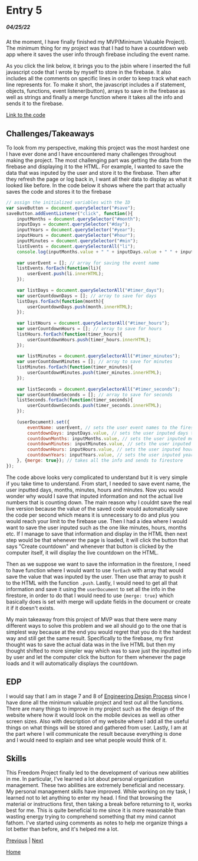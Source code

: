 # Entry 5
##### 04/25/22


At the moment, I have finally finished my MVP(Minimum Valuable Project). The minimum thing for my project was that I had to have a countdown web app where it saves the user info through firebase including the event name.

As you click the link below, it brings you to the jsbin where I inserted the full javascript code that I wrote by myself to store in the firebase. It also includes all the comments on specific lines in order to keep track what each line represents for. To make it short, the javascript includes a if statement, objects, functions, event listener(button), arrays to save in the firebase as well as strings and finally a merge function where it takes all the info and sends it to the firebase.

[Link to the code](https://jsbin.com/bebuqebeki/edit?js,output)

## **Challenges/Takeaways**

To look from my perspective, making this project was the most hardest one I have ever done and I have encountered many challenges throughout making the project. The most challenging part was getting the data from the firebase and displaying it to the HTML. For example, I wanted to save the data that was inputed by the user and store it to the firebase. Then after they refresh the page or log back in, I want all their data to display as what it looked like before. In the code below it shows where the part that actually saves the code and stores it to the firebase

```js
// assign the initialized variables with the ID
var saveButton = document.querySelector("#save");
saveButton.addEventListener("click", function(){
    inputMonths = document.querySelector("#month"); 
    inputDays = document.querySelector("#day");
    inputYears = document.querySelector("#year");
    inputHours = document.querySelector("#hour");
    inputMinutes = document.querySelector("#min");
    listEvents = document.querySelectorAll("li");
    console.log(inputMonths.value + " " + inputDays.value + " " + inputYears.value + " " + inputHours.value + " " + inputMinutes.value);
   
    var userEvent = []; // array for saving the event name
    listEvents.forEach(function(li){
        userEvent.push(li.innerHTML);
    });
    
    var listDays = document.querySelectorAll("#timer_days");
    var userCountdownDays = []; // array to save for days
    listDays.forEach(function(month){
        userCountdownDays.push(month.innerHTML);
    });
    
    var listHours = document.querySelectorAll("#timer_hours");
    var userCountdownHours = []; // array to save for hours
    listHours.forEach(function(timer_hours){
        userCountdownHours.push(timer_hours.innerHTML);
    });
    
    var listMinutes = document.querySelectorAll("#timer_minutes");
    var userCountdownMinutes = []; // array to save for minutes
    listMinutes.forEach(function(timer_minutes){
        userCountdownMinutes.push(timer_minutes.innerHTML);
    });
    
    var listSeconds = document.querySelectorAll("#timer_seconds");
    var userCountdownSeconds = []; // array to save for seconds
    listSeconds.forEach(function(timer_seconds){
        userCountdownSeconds.push(timer_seconds.innerHTML);
    });
    
    (userDocument).set({
        eventName: userEvent, // sets the user event names to the firestore
        countdownDays: inputDays.value, // sets the user inputed days to the firestore
        countdownMonths: inputMonths.value, // sets the user inputed months to the firestore
        countdownMinutes: inputMinutes.value, // sets the user inputed minutes to the firestore
        countdownHours: inputHours.value, // sets the user inputed hours to the firestore
        countdownYears: inputYears.value, // sets the user inputed years to the firestore
    }, {merge: true}); // takes all the info and sends to firestore
});
```

The code above looks very complicated to understand but it is very simple if you take time to understand. From start, I needed to save event name, the user inputted days, months, minutes, hours and minutes. Now you would wonder why would I save that inputed information and not the actual live numbers that is counting down. The main reason why I couldnt save the real live version because the value of the saved code would automatically save the code per second which means it is unnecessary to do and plus you would reach your limit to the firebase use. Then I had a idea where I would want to save the user inputed such as the one like minutes, hours, months etc. If I manage to save that information and display in the HTML then next step would be that whenever the page is loaded, it will click the button that says "Create countdown" and whenever that button is clicked by the computer itself, it will display the live countdown on the HTML.

Then as we suppose we want to save the information in the firestore, I need to have function where I would want to use ```forEach``` with array that would save the value that was inputed by the user. Then use that array to push it to the HTML with the function ```.push```. Lastly, I would need to get all that information and save it using the ```userDocument``` to set all the info in the firestore, in order to do that I would need to use ```{merge: true}``` which basically does is set with merge will update fields in the document or create it if it doesn't exists.

My main takeaway from this project of MVP was that there were many different ways to solve this problem and we all should go to the one that is simplest way because at the end you would regret that you do it the hardest way and still get the same result. Specifically to the firebase, my first thought was to save the actual data was in the live HTML but then my thought shifted to more simpler way which was to save just the inputted info by user and let the computer click the button for them whenever the page loads and it will automatically displays the countdown.


## **EDP**
I would say that I am in stage 7 and 8 of [Engineering Design Process](https://docs.google.com/document/d/1anCzhzfZUNXD713Z1PqBDSAO_tU2PbZUpvT6zi3Y0jQ/preview) since I have done all the minimum valuable project and test out all the functions. There are many things to improve in my project such as the design of the website where how it would look on the mobile devices as well as other screen sizes. Also with description of my website where I add all the useful things on what things will be stored and gathered from user. Lastly, I am at the part where I will communicate the result because everything is done and I would need to explain and see what people would think of it.

## **Skills**

This Freedom Project finally led to the development of various new abilities in me. In particular, I've learned a lot about personal organization management. These two abilities are extremely beneficial and necessary. My personal management skills have improved. While working on my task, I learned not to let anything to enter my head. I find that browsing the material or instructions first, then taking a break before returning to it, works best for me. This is quite beneficial to me since it is more reasonable than wasting energy trying to comprehend something that my mind cannot fathom. I've started using comments as notes to help me organize things a lot better than before, and it's helped me a lot.

[Previous](entry04.md) | [Next](entry06.md)

[Home](../README.md)